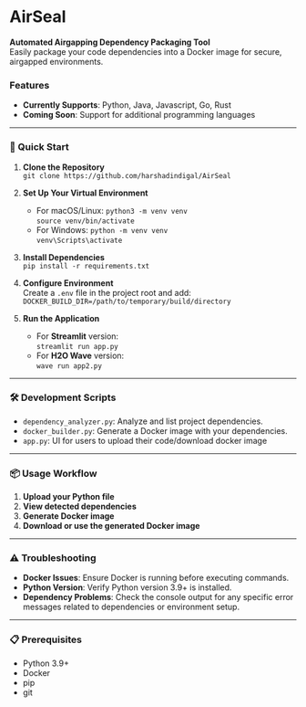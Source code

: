 # AirSeal

**Automated Airgapping Dependency Packaging Tool**  
Easily package your code dependencies into a Docker image for secure, airgapped environments.

### Features
- **Currently Supports**: Python, Java, Javascript, Go, Rust 
- **Coming Soon**: Support for additional programming languages

---

### 🚀 Quick Start

1. **Clone the Repository**  
   `git clone https://github.com/harshadindigal/AirSeal`

2. **Set Up Your Virtual Environment**  
   - For macOS/Linux:
     `python3 -m venv venv`  
     `source venv/bin/activate`
   - For Windows:
     `python -m venv venv`  
     `venv\Scripts\activate`

3. **Install Dependencies**  
   `pip install -r requirements.txt`

4. **Configure Environment**  
   Create a `.env` file in the project root and add:  
   `DOCKER_BUILD_DIR=/path/to/temporary/build/directory`

5. **Run the Application**  
   - For **Streamlit** version:  
     `streamlit run app.py`
   - For **H2O Wave** version:  
     `wave run app2.py`

---

### 🛠 Development Scripts

- `dependency_analyzer.py`: Analyze and list project dependencies.
- `docker_builder.py`: Generate a Docker image with your dependencies.
- `app.py`: UI for users to upload their code/download docker image

---

### 📦 Usage Workflow

1. **Upload your Python file**
2. **View detected dependencies**
3. **Generate Docker image**
4. **Download or use the generated Docker image**

---

### ⚠️ Troubleshooting

- **Docker Issues**: Ensure Docker is running before executing commands.
- **Python Version**: Verify Python version 3.9+ is installed.
- **Dependency Problems**: Check the console output for any specific error messages related to dependencies or environment setup.

---

### 📋 Prerequisites

- Python 3.9+
- Docker
- pip
- git
